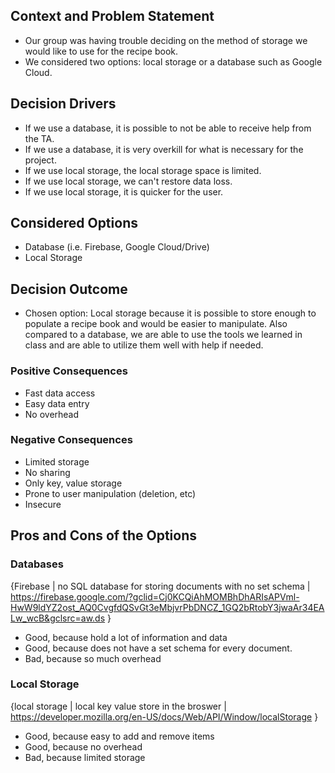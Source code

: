 ## Context and Problem Statement
- Our group was having trouble deciding on the method of storage we would like to use for the recipe book. 
- We considered two options: local storage or a database such as Google Cloud.

## Decision Drivers 
* If we use a database, it is possible to not be able to receive help from the TA.
* If we use a database, it is very overkill for what is necessary for the project.
* If we use local storage, the local storage space is limited.
* If we use local storage, we can't restore data loss.
* If we use local storage, it is quicker for the user.

## Considered Options
* Database (i.e. Firebase, Google Cloud/Drive)
* Local Storage

## Decision Outcome
- Chosen option: Local storage because it is possible to store enough to populate a recipe book and would be easier to manipulate. Also compared to a database, we are able to use the tools we learned in class and are able to utilize them well with help if needed.

### Positive Consequences 
* Fast data access
* Easy data entry
* No overhead

### Negative Consequences 
* Limited storage
* No sharing
* Only key, value storage
* Prone to user manipulation (deletion, etc) 
* Insecure

## Pros and Cons of the Options 

### Databases
{Firebase | no SQL database for storing documents with no set schema | https://firebase.google.com/?gclid=Cj0KCQiAhMOMBhDhARIsAPVml-HwW9ldYZ2ost_AQ0CvgfdQSvGt3eMbjvrPbDNCZ_1GQ2bRtobY3jwaAr34EALw_wcB&gclsrc=aw.ds }

* Good, because hold a lot of information and data
* Good, because does not have a set schema for every document.
* Bad, because so much overhead

### Local Storage
{local storage | local key value store in the broswer | https://developer.mozilla.org/en-US/docs/Web/API/Window/localStorage }

* Good, because easy to add and remove items
* Good, because no overhead
* Bad, because limited storage
